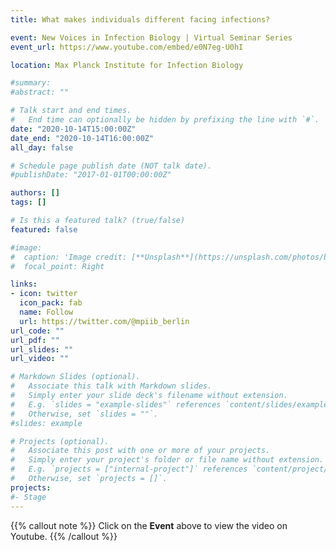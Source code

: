 ```yaml
---
title: What makes individuals different facing infections?

event: New Voices in Infection Biology | Virtual Seminar Series
event_url: https://www.youtube.com/embed/e0N7eg-U0hI

location: Max Planck Institute for Infection Biology

#summary: 
#abstract: ""

# Talk start and end times.
#   End time can optionally be hidden by prefixing the line with `#`.
date: "2020-10-14T15:00:00Z"
date_end: "2020-10-14T16:00:00Z"
all_day: false

# Schedule page publish date (NOT talk date).
#publishDate: "2017-01-01T00:00:00Z"

authors: []
tags: []

# Is this a featured talk? (true/false)
featured: false

#image:
#  caption: 'Image credit: [**Unsplash**](https://unsplash.com/photos/bzdhc5b3Bxs)'
#  focal_point: Right

links:
- icon: twitter
  icon_pack: fab
  name: Follow
  url: https://twitter.com/@mpiib_berlin
url_code: ""
url_pdf: ""
url_slides: ""
url_video: ""

# Markdown Slides (optional).
#   Associate this talk with Markdown slides.
#   Simply enter your slide deck's filename without extension.
#   E.g. `slides = "example-slides"` references `content/slides/example-slides.md`.
#   Otherwise, set `slides = ""`.
#slides: example

# Projects (optional).
#   Associate this post with one or more of your projects.
#   Simply enter your project's folder or file name without extension.
#   E.g. `projects = ["internal-project"]` references `content/project/deep-learning/index.md`.
#   Otherwise, set `projects = []`.
projects:
#- Stage
---
```


{{% callout note %}}
Click on the **Event** above to view the video on Youtube.
{{% /callout %}}


